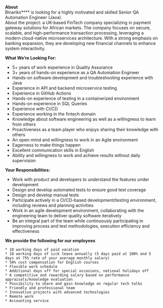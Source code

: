**About**  
Binariks**** is looking for a highly motivated and skilled Senior QA
Automation Engineer (Java).  
About the project: а UK-based FinTech company specializing in payment gateway
solutions for African markets. The company focuses on secure, scalable, and
high-performance transaction processing, leveraging a modern cloud-native
microservices architecture. With a strong emphasis on banking expansion, they
are developing new financial channels to enhance system interactivity.

  
**What We’re Looking For:**

  * 5+ years of work experience in Quality Assurance
  * 3+ years of hands-on experience as a QA Automation Engineer
  * Hands-on software development and troubleshooting experience with Java
  * Experience in API and backend microservice testing
  * Experience in GitHub Actions
  * Hands-on experience of testing in a containerized environment
  * Hands-on experience in SQL Queries
  * Experience with CI/CD
  * Experience working in the fintech domain 
  * Knowledge about software engineering as well as a willingness to learn from others
  * Proactiveness as a team player who enjoys sharing their knowledge with others
  * An open-mind and willingness to work in an Agile environment
  * Eagerness to make things happen
  * Excellent communication skills in English
  * Ability and willingness to work and achieve results without daily supervision

  
**Your Responsibilities:**

  * Work with product and developers to understand the features under development
  * Design and develop automated tests to ensure good test coverage
  * Design and develop manual tests
  * Participate actively in a CI/CD-based development/testing environment, including reviews and planning activities
  * Work in an agile development environment, collaborating with the engineering team to deliver quality software iteratively
  * Be an integral part of the team while continuously participating in improving process and test methodologies, execution efficiency and effectiveness  
  

**We provide the following for our employees**

    * 18 working days of paid vacation
    * 10 working days of sick leave annually (5 days paid at 100% and 5 days at 75% rate of your average monthly salary)
    * 50% cost compensation for English courses
    * Flexible work schedule
    * Additional days off for special occasions, national holidays off
    * A competitive and rewarding salary based on performance appraisals/knowledge evaluation
    * Possibility to share and gain knowledge on regular tech talks
    * Friendly and professional team
    * Innovative projects with advanced technologies
    * Remote work
    * Accounting service